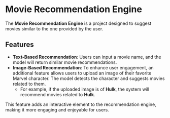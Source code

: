 # Movie Recommendation Engine

The **Movie Recommendation Engine** is a project designed to suggest movies similar to the one provided by the user.

## Features

- **Text-Based Recommendation**: Users can input a movie name, and the model will return similar movie recommendations.
- **Image-Based Recommendation**: To enhance user engagement, an additional feature allows users to upload an image of their favorite Marvel character. The model detects the character and suggests movies related to them.
  - For example, if the uploaded image is of **Hulk**, the system will recommend movies related to **Hulk**.

This feature adds an interactive element to the recommendation engine, making it more engaging and enjoyable for users.
